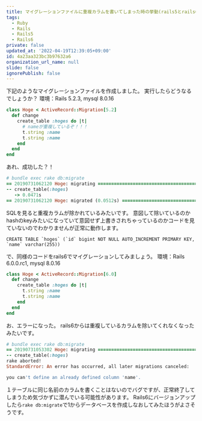 ```yaml
---
title: マイグレーションファイルに重複カラムを書いてしまった時の挙動(rails5とrails6の違い)
tags:
  - Ruby
  - Rails
  - Rails5
  - Rails6
private: false
updated_at: '2022-04-19T12:39:05+09:00'
id: 4a23aa323bc3b97632a6
organization_url_name: null
slide: false
ignorePublish: false
---
```

下記のようなマイグレーションファイルを作成しました。
実行したらどうなるでしょうか？
環境：Rails 5.2.3, mysql 8.0.16

```ruby:db/migrate/20190731062120_hoge.rb
class Hoge < ActiveRecord::Migration[5.2]
  def change
    create_table :hoges do |t|
      # nameが重複しているぞ！！！
      t.string :name
      t.string :name
    end
  end
end
```
あれ、成功した？！

```ruby
# bundle exec rake db:migrate
== 20190731062120 Hoge: migrating =============================================
-- create_table(:hoges)
   -> 0.0471s
== 20190731062120 Hoge: migrated (0.0512s) ====================================
```
SQLを見ると重複カラムが除かれているみたいです。
意図して除いているのかhashのkeyみたいになっていて意図せず上書きされちゃっているのかコードを見ていないのでわかりませんが正常に動作します。

```sql:log/development.log
CREATE TABLE `hoges` (`id` bigint NOT NULL AUTO_INCREMENT PRIMARY KEY, `name` varchar(255))
```

で、同様のコードをrails6でマイグレーションしてみましょう。
環境：Rails 6.0.0.rc1, mysql 8.0.16

```ruby:db/migrate/20190731053302_hoge.rb
class Hoge < ActiveRecord::Migration[6.0]
  def change
    create_table :hoges do |t|
      t.string :name
      t.string :name
    end
  end
end
```
お、エラーになった。
rails6からは重複しているカラムを除いてくれなくなったみたいです。

```ruby
# bundle exec rake db:migrate
== 20190731053302 Hoge: migrating =============================================
-- create_table(:hoges)
rake aborted!
StandardError: An error has occurred, all later migrations canceled:

you can't define an already defined column 'name'.
```

１テーブルに同じ名前のカラムを書くことはないのでバグですが、正常終了してしまうため気づかずに潜んでいる可能性があります。
Rails6にバージョンアップしたら`rake db:migrate`で1からデータベースを作成しなおしてみたほうがよさそうです。
